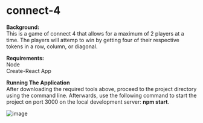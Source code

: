# connect-4
 
**Background:**  
This is a game of connect 4 that allows for a maximum of 2 players at a time. The players will attemp to win by getting four of their respective tokens in a row, column, or diagonal.

**Requirements:**  
Node  
Create-React App

**Running The Application**  
After downloading the required tools above, proceed to the project directory using the command line. Afterwards, use the following command to start the project on port 3000 on the local development server: **npm start**.

![image](https://user-images.githubusercontent.com/43048860/122478469-72ebcf00-cf97-11eb-8966-8d427256b877.png)
